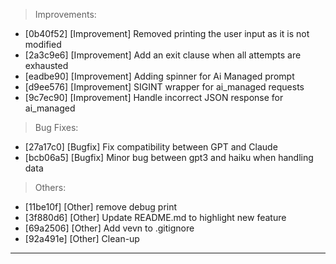 > Improvements:
- [0b40f52] [Improvement] Removed printing the user input as it is not modified
- [2a3c9e6] [Improvement] Add an exit clause when all attempts are exhausted
- [eadbe90] [Improvement] Adding spinner for Ai Managed prompt
- [d9ee576] [Improvement] SIGINT wrapper for ai_managed requests
- [9c7ec90] [Improvement] Handle incorrect JSON response for ai_managed

> Bug Fixes:
- [27a17c0] [Bugfix] Fix compatibility between GPT and Claude
- [bcb06a5] [Bugfix] Minor bug between gpt3 and haiku when handling data

> Others:
- [11be10f] [Other] remove debug print
- [3f880d6] [Other] Update README.md to highlight new feature
- [69a2506] [Other] Add vevn to .gitignore
- [92a491e] [Other] Clean-up


---
